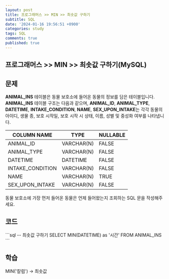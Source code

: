 ```yaml
---
layout: post
title: 프로그래머스 >> MIN >> 최솟값 구하기
subtitle: SQL
date: '2024-01-16 19:56:51 +0900'
categories: study
tags: SQL
comments: true
published: true
---
```

## 프로그래머스 >> MIN >> 최솟값 구하기(MySQL)

<h2>문제</h2>
<b>ANIMAL_INS</b> 테이블은 동물 보호소에 들어온 동물의 정보를 담은 테이블입니다. <b>ANIMAL_INS</b> 테이블 구조는 다음과 같으며, <b>ANIMAL_ID</b>, <b>ANIMAL_TYPE</b>, <b>DATETIME</b>, <b>INTAKE_CONDITION</b>, <b>NAME</b>, <b>SEX_UPON_INTAKE</b>는 각각 동물의 아이디, 생물 종, 보호 시작일, 보호 시작 시 상태, 이름, 성별 및 중성화 여부를 나타냅니다.<br>
<table>
    <thead>
        <th>COLUMN NAME</th>
        <th>TYPE</th>
        <th>NULLABLE</th>
    </thead>
    <tbody>
        <tr>
            <td>ANIMAL_ID</td>
            <td>VARCHAR(N)</td>
            <td>FALSE</td>
        </tr>
        <tr>
            <td>ANIMAL_TYPE</td>
            <td>VARCHAR(N)</td>
            <td>FALSE</td>
        </tr>
        <tr>
            <td>DATETIME</td>
            <td>DATETIME</td>
            <td>FALSE</td>
        </tr>
        <tr>
            <td>INTAKE_CONDITION</td>
            <td>VARCHAR(N)</td>
            <td>FALSE</td>
        </tr>
        <tr>
            <td>NAME</td>
            <td>VARCHAR(N)</td>
            <td>TRUE</td>
        </tr>
        <tr>
            <td>SEX_UPON_INTAKE</td>
            <td>VARCHAR(N)</td>
            <td>FALSE</td>
        </tr>
    </tbody>
</table>
동물 보호소에 가장 먼저 들어온 동물은 언제 들어왔는지 조회하는 SQL 문을 작성해주세요.<br>
<h2>코드</h2>
```sql
-- 최솟값 구하기
SELECT MIN(DATETIME) as '시간'
FROM ANIMAL_INS
```
<h2>학습</h2>
MIN('칼럼') -> 최솟값<br>







